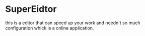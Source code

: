 SuperEidtor
===========
 this is a editor that can speed up your work and needn't so much configuration
 whick is a online application.
 
